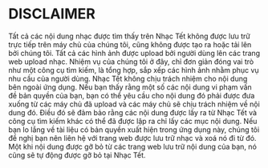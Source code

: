 # DISCLAIMER

Tất cả các nội dung nhạc được tìm thấy trên Nhạc Tết không được lưu trữ trực tiếp trên máy chủ của chúng tôi, cũng không được tạo ra hoặc tải lên bởi chúng tôi. Tất cả các hình ảnh được upload bởi người dùng lên các trang web upload nhạc. Nhiệm vụ của chúng tôi ở đây, chỉ đơn giản đóng vai trò như một công cụ tìm kiếm, là tổng hợp, sắp xếp các hình ảnh nhằm phục vụ nhu cầu của người dùng. Nhạc Tết không chịu trách nhiệm cho nội dung bên ngoài ứng dụng. Nếu bạn thấy rằng một số các nội dung vi phạm vấn đề bản quyền của bạn, bạn có thể yêu cầu cho nội dung đó phải được đưa xuống từ các máy chủ đã upload và các máy chủ sẽ chịu trách nhiệm về nội dung đó. Điều đó sẽ đảm bảo rằng các nội dung được lấy ra từ Nhạc Tết và công cụ tìm kiếm khác có thể đã được lập ra chỉ lấy các mục nội dung. Nếu bạn lo lắng về tài liệu có bản quyền xuất hiện trong ứng dụng này, chúng tôi đề nghị bạn nên liên hệ với trang web được lưu trữ nhạc và xoá nó đi từ đó. Một khi nội dung được gỡ bỏ từ các trang web lưu trữ nội dung của bạn, nó cũng sẽ tự động được gỡ bỏ tại Nhạc Tết.

